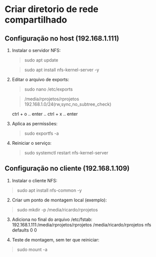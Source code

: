 # Criar diretorio de rede compartilhado

## Configuração no host (192.168.1.111)
1. Instalar o servidor NFS:
    > sudo apt update

    > sudo apt install nfs-kernel-server -y

2. Editar o arquivo de exports:
    > sudo nano /etc/exports

    > /media/rprojetos/rprojetos   192.168.1.0/24(rw,sync,no_subtree_check)

    ctrl + o .. enter .. ctrl + x .. enter

3. Aplica as permissões:
    > sudo exportfs -a

4. Reiniciar o serviço:
    > sudo systemctl restart nfs-kernel-server

## Configuração no cliente (192.168.1.109)
1. Instalar o cliente NFS:
> sudo apt install nfs-common -y

2. Criar um ponto de montagem local (exemplo):
> sudo mkdir -p /media/ricardo/rprojetos

3. Adiciona no final do arquivo /etc/fstab:
    192.168.1.111:/media/rprojetos/rprojetos   /media/ricardo/rprojetos   nfs   defaults   0   0

4. Teste de montagem, sem ter que reiniciar:
> sudo mount -a

